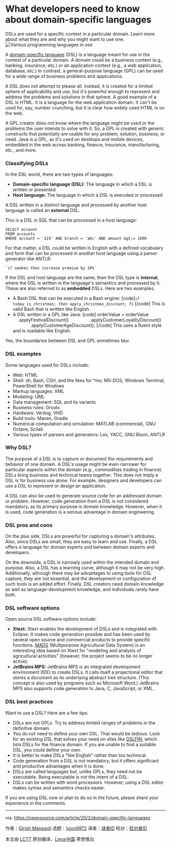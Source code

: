 [#]: collector: (lujun9972)
[#]: translator: ( )
[#]: reviewer: ( )
[#]: publisher: ( )
[#]: url: ( )
[#]: subject: (What developers need to know about domain-specific languages)
[#]: via: (https://opensource.com/article/20/2/domain-specific-languages)
[#]: author: (Girish Managoli https://opensource.com/users/gammay)

What developers need to know about domain-specific languages
======
DSLs are used for a specific context in a particular domain. Learn more
about what they are and why you might want to use one.
![Various programming languages in use][1]

A [domain-specific language][2] (DSL) is a language meant for use in the context of a particular domain. A domain could be a business context (e.g., banking, insurance, etc.) or an application context (e.g., a web application, database, etc.) In contrast, a general-purpose language (GPL) can be used for a wide range of business problems and applications.

A DSL does not attempt to please all. Instead, it is created for a limited sphere of applicability and use, but it's powerful enough to represent and address the problems and solutions in that sphere. A good example of a DSL is HTML. It is a language for the web application domain. It can't be used for, say, number crunching, but it is clear how widely used HTML is on the web.

A GPL creator does not know where the language might be used or the problems the user intends to solve with it. So, a GPL is created with generic constructs that potentially are usable for any problem, solution, business, or need. Java is a GPL, as it's used on desktops and mobile devices, embedded in the web across banking, finance, insurance, manufacturing, etc., and more.

### Classifying DSLs

In the DSL world, there are two types of languages:

  * **Domain-specific language (DSL):** The language in which a DSL is written or presented
  * **Host language:** The language in which a DSL is executed or processed



A DSL written in a distinct language and processed by another host language is called an **external** DSL.

This is a DSL in SQL that can be processed in a host language:


```
SELECT account
FROM accounts
WHERE account = '123' AND branch = 'abc' AND amount &gt;= 1000
```

For that matter, a DSL could be written in English with a defined vocabulary and form that can be processed in another host language using a parser generator like ANTLR:


```
`if smokes then increase premium by 10%`
```

If the DSL and host language are the same, then the DSL type is **internal**, where the DSL is written in the language's semantics and processed by it. These are also referred to as **embedded** DSLs. Here are two examples.

  * A Bash DSL that can be executed in a Bash engine: [code]`if today_is_christmas; then apply_christmas_discount; fi` [/code] This is valid Bash that is written like English.
  * A DSL written in a GPL like Java: [code] orderValue = orderValue
                .applyFestivalDiscount()
                .applyCustomerLoyalityDiscount()
                .applyCustomerAgeDiscount(); [/code] This uses a fluent style and is readable like English.



Yes, the boundaries between DSL and GPL sometimes blur.

### DSL examples

Some languages used for DSLs include:

  * Web: HTML
  * Shell: sh, Bash, CSH, and the likes for *nix; MS-DOS, Windows Terminal, PowerShell for Windows
  * Markup languages: XML
  * Modeling: UML
  * Data management: SQL and its variants
  * Business rules: Drools
  * Hardware: Verilog, VHD
  * Build tools: Maven, Gradle
  * Numerical computation and simulation: MATLAB (commercial), GNU Octave, Scilab
  * Various types of parsers and generators: Lex, YACC, GNU Bison, ANTLR



### Why DSL?

The purpose of a DSL is to capture or document the requirements and behavior of one domain. A DSL's usage might be even narrower for particular aspects within the domain (e.g., commodities trading in finance). DSLs bring business and technical teams together. This does not imply a DSL is for business use alone. For example, designers and developers can use a DSL to represent or design an application.

A DSL can also be used to generate source code for an addressed domain or problem. However, code generation from a DSL is not considered mandatory, as its primary purpose is domain knowledge. However, when it is used, code generation is a serious advantage in domain engineering.

### DSL pros and cons

On the plus side, DSLs are powerful for capturing a domain's attributes. Also, since DSLs are small, they are easy to learn and use. Finally, a DSL offers a language for domain experts and between domain experts and developers.

On the downside, a DSL is narrowly used within the intended domain and purpose. Also, a DSL has a learning curve, although it may not be very high. Additionally, although there may be advantages to using tools for DSL capture, they are not essential, and the development or configuration of such tools is an added effort. Finally, DSL creators need domain knowledge as well as language-development knowledge, and individuals rarely have both.

### DSL software options

Open source DSL software options include:

  * **Xtext:** Xtext enables the development of DSLs and is integrated with Eclipse. It makes code generation possible and has been used by several open source and commercial products to provide specific functions. [MADS][3] (Multipurpose Agricultural Data System) is an interesting idea based on Xtext for "modeling and analysis of agricultural activities" (however, the project seems to be no longer active).
  * **JetBrains MPS:** JetBrains MPS is an integrated development environment (IDE) to create DSLs. It calls itself a projectional editor that stores a document as its underlying abstract tree structure. (This concept is also used by programs such as Microsoft Word.) JetBrains MPS also supports code generation to Java, C, JavaScript, or XML.



### DSL best practices

Want to use a DSL? Here are a few tips:

  * DSLs are not GPLs. Try to address limited ranges of problems in the definitive domain.
  * You do not need to define your own DSL. That would be tedious. Look for an existing DSL that solves your need on sites like [DSLFIN][4], which lists DSLs for the finance domain. If you are unable to find a suitable DSL, you could define your own.
  * It is better to make DSLs "like English" rather than too technical.
  * Code generation from a DSL is not mandatory, but it offers significant and productive advantages when it is done.
  * DSLs are called languages but, unlike GPLs, they need not be executable. Being executable is not the intent of a DSL.
  * DSLs can be written with word processors. However, using a DSL editor makes syntax and semantics checks easier.



If you are using DSL now or plan to do so in the future, please share your experience in the comments.

--------------------------------------------------------------------------------

via: https://opensource.com/article/20/2/domain-specific-languages

作者：[Girish Managoli][a]
选题：[lujun9972][b]
译者：[译者ID](https://github.com/译者ID)
校对：[校对者ID](https://github.com/校对者ID)

本文由 [LCTT](https://github.com/LCTT/TranslateProject) 原创编译，[Linux中国](https://linux.cn/) 荣誉推出

[a]: https://opensource.com/users/gammay
[b]: https://github.com/lujun9972
[1]: https://opensource.com/sites/default/files/styles/image-full-size/public/lead-images/programming_language_c.png?itok=mPwqDAD9 (Various programming languages in use)
[2]: https://en.wikipedia.org/wiki/Domain-specific_language
[3]: http://mads.sourceforge.net/
[4]: http://www.dslfin.org/resources.html
